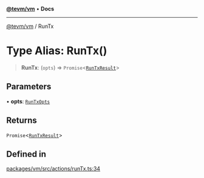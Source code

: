 [**@tevm/vm**](../README.md) • **Docs**

***

[@tevm/vm](../globals.md) / RunTx

# Type Alias: RunTx()

> **RunTx**: (`opts`) => `Promise`\<[`RunTxResult`](../interfaces/RunTxResult.md)\>

## Parameters

• **opts**: [`RunTxOpts`](../interfaces/RunTxOpts.md)

## Returns

`Promise`\<[`RunTxResult`](../interfaces/RunTxResult.md)\>

## Defined in

[packages/vm/src/actions/runTx.ts:34](https://github.com/evmts/tevm-monorepo/blob/main/packages/vm/src/actions/runTx.ts#L34)
